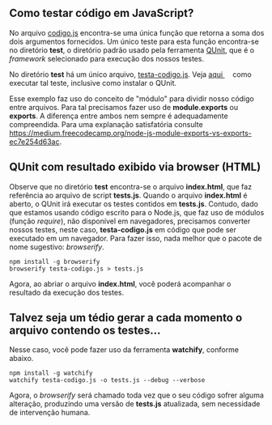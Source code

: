 ## Como testar código em JavaScript?

No arquivo [codigo.js](codigo.js) encontra-se uma única função 
que retorna a soma dos dois argumentos fornecidos.
Um único teste para esta função encontra-se no diretório **test**, 
o diretório padrão usado pela ferramenta [QUnit](https://qunitjs.com/), 
que é o _framework_ selecionado para execução dos nossos testes.

No diretório **test** há um único arquivo, [testa-codigo.js](test/testa-codigo.js). 
Veja <a href="https://asciinema.org/a/161530"> aqui <img src="../images/asciinema.svg" width="12" align="center"></a> como executar tal teste, inclusive como instalar o QUnit.

Esse exemplo faz uso do conceito de "módulo" para dividir nosso código
entre arquivos. Para tal precisamos fazer uso de 
**module.exports** ou **exports**. A diferença entre ambos nem sempre
é adequadamente compreendida. Para uma explanação satisfatória 
consulte https://medium.freecodecamp.org/node-js-module-exports-vs-exports-ec7e254d63ac. 

## QUnit com resultado exibido via browser (HTML)
Observe que no diretório **test** encontra-se o arquivo **index.html**, que 
faz referência ao arquivo de script **tests.js**. Quando o arquivo 
**index.html** é aberto, o QUnit irá executar os testes contidos em 
**tests.js**. Contudo, dado que estamos usando código escrito para 
o Node.js, que faz uso de módulos (função _require_), não disponível 
em navegadores, precisamos converter nossos testes, neste caso, 
**testa-codigo.js** em código que pode ser executado em um 
navegador. Para fazer isso, nada melhor que o pacote de nome 
sugestivo: _browserify_. 

```
npm install -g browserify
browserify testa-codigo.js > tests.js
```

Agora, ao abriar o arquivo **index.html**, você poderá acompanhar 
o resultado da execução dos testes. 

## Talvez seja um tédio gerar a cada momento o arquivo contendo os testes...
Nesse caso, você pode fazer uso da ferramenta **watchify**, conforme abaixo.

```
npm install -g watchify
watchify testa-codigo.js -o tests.js --debug --verbose
```

Agora, o _browserify_ será chamado toda vez que o seu código sofrer alguma
alteração, produzindo uma versão de **tests.js** atualizada, sem necessidade
de intervenção humana. 